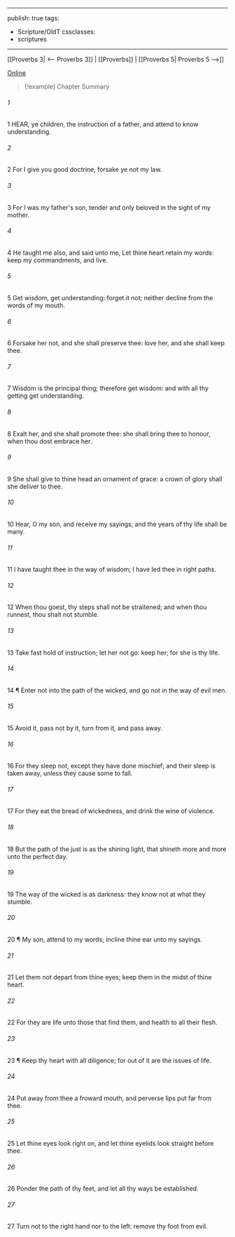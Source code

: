 

---
publish: true
tags:
  - Scripture/OldT
cssclasses:
  - scriptures
---
[[Proverbs 3| <-- Proverbs 3]] | [[Proverbs]] | [[Proverbs 5| Proverbs 5 -->]]

[Online](https://churchofjesuschrist.org/study/scriptures/ot/prov/4?lang=eng)

>[!example] Chapter Summary
>
###### 1
1 HEAR, ye children, the instruction of a father, and attend to know understanding.
###### 2
2 For I give you good doctrine, forsake ye not my law.
###### 3
3 For I was my father's son, tender and only beloved in the sight of my mother.
###### 4
4 He taught me also, and said unto me, Let thine heart retain my words: keep my commandments, and live.
###### 5
5 Get wisdom, get understanding: forget it not; neither decline from the words of my mouth.
###### 6
6 Forsake her not, and she shall preserve thee: love her, and she shall keep thee.
###### 7
7 Wisdom is the principal thing; therefore get wisdom: and with all thy getting get understanding.
###### 8
8 Exalt her, and she shall promote thee: she shall bring thee to honour, when thou dost embrace her.
###### 9
9 She shall give to thine head an ornament of grace: a crown of glory shall she deliver to thee.
###### 10
10 Hear, O my son, and receive my sayings; and the years of thy life shall be many.
###### 11
11 I have taught thee in the way of wisdom; I have led thee in right paths.
###### 12
12 When thou goest, thy steps shall not be straitened; and when thou runnest, thou shalt not stumble.
###### 13
13 Take fast hold of instruction; let her not go: keep her; for she is thy life.
###### 14
14 ¶ Enter not into the path of the wicked, and go not in the way of evil men.
###### 15
15 Avoid it, pass not by it, turn from it, and pass away.
###### 16
16 For they sleep not, except they have done mischief; and their sleep is taken away, unless they cause some to fall.
###### 17
17 For they eat the bread of wickedness, and drink the wine of violence.
###### 18
18 But the path of the just is as the shining light, that shineth more and more unto the perfect day.
###### 19
19 The way of the wicked is as darkness: they know not at what they stumble.
###### 20
20 ¶ My son, attend to my words; incline thine ear unto my sayings.
###### 21
21 Let them not depart from thine eyes; keep them in the midst of thine heart.
###### 22
22 For they are life unto those that find them, and health to all their flesh.
###### 23
23 ¶ Keep thy heart with all diligence; for out of it are the issues of life.
###### 24
24 Put away from thee a froward mouth, and perverse lips put far from thee.
###### 25
25 Let thine eyes look right on, and let thine eyelids look straight before thee.
###### 26
26 Ponder the path of thy feet, and let all thy ways be established.
###### 27
27 Turn not to the right hand nor to the left: remove thy foot from evil.



